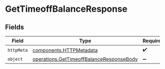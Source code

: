 # GetTimeoffBalanceResponse


## Fields

| Field                                                                                                | Type                                                                                                 | Required                                                                                             | Description                                                                                          |
| ---------------------------------------------------------------------------------------------------- | ---------------------------------------------------------------------------------------------------- | ---------------------------------------------------------------------------------------------------- | ---------------------------------------------------------------------------------------------------- |
| `httpMeta`                                                                                           | [components.HTTPMetadata](../../models/components/httpmetadata.md)                                   | :heavy_check_mark:                                                                                   | N/A                                                                                                  |
| `object`                                                                                             | [operations.GetTimeoffBalanceResponseBody](../../models/operations/gettimeoffbalanceresponsebody.md) | :heavy_minus_sign:                                                                                   | N/A                                                                                                  |